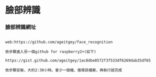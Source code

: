 臉部辨識
============
### 臉部辨識網址
~~~

web:https://github.com/ageitgey/face_recognition

依步驟進入另一個github for raspberry2+(如下)

https://gist.github.com/ageitgey/1ac8dbe8572f3f533df6269dab35df65

依步驟安裝，大約2:30小時。會少一個檔，搜尋該檔案，再執行就完成


~~~



